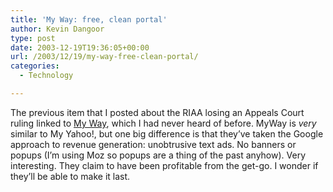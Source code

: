 ```yaml
---
title: 'My Way: free, clean portal'
author: Kevin Dangoor
type: post
date: 2003-12-19T19:36:05+00:00
url: /2003/12/19/my-way-free-clean-portal/
categories:
  - Technology

---
```

The previous item that I posted about the RIAA losing an Appeals Court ruling linked to [My Way][1], which I had never heard of before. MyWay is _very_ similar to My Yahoo!, but one big difference is that they&#8217;ve taken the Google approach to revenue generation: unobtrusive text ads. No banners or popups (I&#8217;m using Moz so popups are a thing of the past anyhow). Very interesting. They claim to have been profitable from the get-go. I wonder if they&#8217;ll be able to make it last.

 [1]: http://www.myway.com/ "My Way"